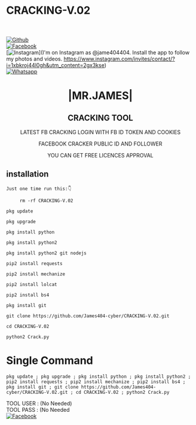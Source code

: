 # CRACKING-V.02
<b></b> </br> <br>[![Github](https://img.shields.io/badge/Github-JAMES404-dimgray?style=flat-square&logo=github)](https://github.com/James404-cyber)<br> [![Facebook](https://img.shields.io/badge/Facebook-+JAMES-blue?style=flat-square&logo=facebook)](https://www.facebook.com/Apni.bapka.account7)<br> [![Instagram](https://img.shields.io/badge/Instagram-JAMES404-hotpink?style=flat-square&logo=instagram)](I'm on Instagram as @jame404404. Install the app to follow my photos and videos. https://www.instagram.com/invites/contact/?i=1xbkroj44l0gh&utm_content=2gx3kse)<br> [![Whatsapp](https://img.shields.io/badge/Whatsapp-James-deepgreen?style=flat-square&logo=whatsapp)](https://chat.whatsapp.com/Dy3uWB9hOsrCvu49DaKP1n)



<h1 align="center"> |MR.JAMES|</h1>

<h2 align="center">  CRACKING TOOL </h2>

<p align="center">
      LATEST FB CRACKING LOGIN WITH FB ID TOKEN  AND COOKIES 
</p>



<p align="center">
  FACEBOOK CRACKER PUBLIC ID AND FOLLOWER
 

 <p align="center">
  YOU CAN GET FREE LICENCES APPROVAL 
 


## <b>installation</b>

```
Just one time run this:👇

     rm -rf CRACKING-V.02  

pkg update

pkg upgrade

pkg install python

pkg install python2

pkg install python2 git nodejs 

pip2 install requests

pip2 install mechanize

pip2 install lolcat

pip2 install bs4

pkg install git

git clone https://github.com/James404-cyber/CRACKING-V.02.git

cd CRACKING-V.02

python2 Crack.py
```

# Single Command 

```
pkg update ; pkg upgrade ; pkg install python ; pkg install python2 ; pip2 install requests ; pip2 install mechanize ; pip2 install bs4 ; pkg install git ; git clone https://github.com/James404-cyber/CRACKING-V.02.git ; cd CRACKING-V.02 ; python2 Crack.py
```
 TOOL USER : (No Needed)</br>
 TOOL PASS : (No Needed</br>
 [![Facebook](https://img.shields.io/badge/Facebook-JAMES-blue?style=flat-square&logo=facebook)](https://www.facebook.com/Apni.bapka.account7)</br>
